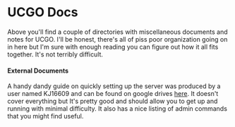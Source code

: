 # UCGO Docs
Above you'll find a couple of directories with miscellaneous documents and notes for UCGO. I'll be honest, there's all of piss poor organization going on in here but I'm sure with enough reading you can figure out how it all fits together. It's not terribly difficult.

#### External Documents

A handy dandy guide on quickly setting up the server was produced by a user named KJ16609 and can be found on google drives [here](https://docs.google.com/document/d/195PYCamKjuBg1AVIy684ORKGKgkjwveO5Q28geXQyxE/edit). It doesn't cover everything but It's pretty good and should allow you to get up and running with minimal difficulty. It also has a nice listing of admin commands that you might find useful.

